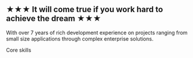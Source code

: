 
## ★★★ It will come true if you work hard to achieve the dream ★★★


With over 7 years of rich development experience on projects ranging from small size applications through complex enterprise solutions.

Core skills
<!--
🌱 Front-end : React js - Redux / Next.js / Svelte / TypeScript / Vue.js / Nuxt.js / Vuex / Angular / JQuery / Bootstrap / Tailwind CSS / Bulma
👨‍💻 Back-end : Node.js / Nest.js / Remix.js / Express / Django / Laravel / Ruby on Rails
💬 Database : Mysql / MongoDB / PostgreSQL / MariaDB / SQlite / NoSQL
🐱‍🐉 CMS : Wordpress, Shopify
📫 Programming-languages : JavaScript / HTML / CSS / PHP / Python / C++ / C# / Go
👋 Blockchain : Smart contract / Solidity / NFT / DeFi / dApp / Ethereum / Solana
 -->
